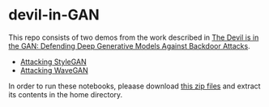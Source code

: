 # devil-in-GAN

This repo consists of two demos from the work described in [The Devil is in the GAN: Defending Deep Generative Models Against Backdoor Attacks](https://arxiv.org/abs/2108.01644).

- [Attacking StyleGAN](https://github.com/IBM/devil-in-GAN/blob/main/notebooks/Attacking%20StyleGAN.ipynb)
- [Attacking WaveGAN](https://github.com/IBM/devil-in-GAN/blob/main/notebooks/Attacking%20WaveGAN.ipynb) 

In order to run these notebooks, pleaase download [this zip files](https://drive.google.com/file/d/1coCJrSAKzVb3yESRMT9xZVtDFr6ibrVv/view?usp=sharing) and extract its contents in the home directory.
